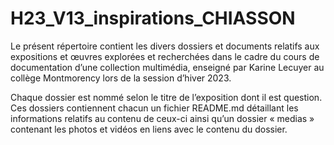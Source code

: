 # H23_V13_inspirations_CHIASSON

Le présent répertoire contient les divers dossiers et documents relatifs aux expositions et œuvres explorées et recherchées dans le cadre du cours de documentation d’une collection multimédia, enseigné par Karine Lecuyer au collège Montmorency lors de la session d’hiver 2023.

Chaque dossier est nommé selon le titre de l’exposition dont il est question. Ces dossiers contiennent chacun un fichier README.md détaillant les informations relatifs au contenu de ceux-ci ainsi qu’un dossier « medias » contenant les photos et vidéos en liens avec le contenu du dossier.
